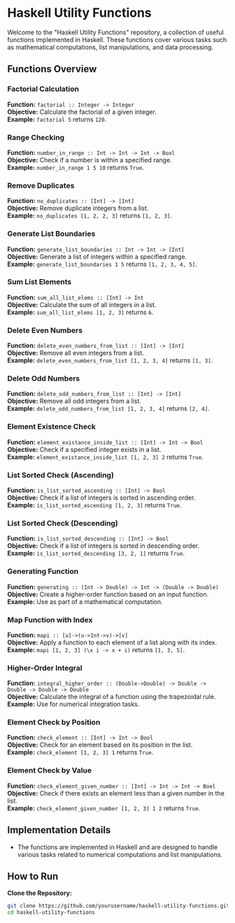 # Haskell Utility Functions

Welcome to the "Haskell Utility Functions" repository, a collection of useful functions implemented in Haskell. These functions cover various tasks such as mathematical computations, list manipulations, and data processing.

## Functions Overview

### Factorial Calculation
**Function:** `factorial :: Integer -> Integer`  
**Objective:** Calculate the factorial of a given integer.  
**Example:** `factorial 5` returns `120`.

### Range Checking
**Function:** `number_in_range :: Int -> Int -> Int -> Bool`  
**Objective:** Check if a number is within a specified range.  
**Example:** `number_in_range 1 5 10` returns `True`.

### Remove Duplicates
**Function:** `no_duplicates :: [Int] -> [Int]`  
**Objective:** Remove duplicate integers from a list.  
**Example:** `no_duplicates [1, 2, 2, 3]` returns `[1, 2, 3]`.

### Generate List Boundaries
**Function:** `generate_list_boundaries :: Int -> Int -> [Int]`  
**Objective:** Generate a list of integers within a specified range.  
**Example:** `generate_list_boundaries 1 5` returns `[1, 2, 3, 4, 5]`.

### Sum List Elements
**Function:** `sum_all_list_elems :: [Int] -> Int`  
**Objective:** Calculate the sum of all integers in a list.  
**Example:** `sum_all_list_elems [1, 2, 3]` returns `6`.

### Delete Even Numbers
**Function:** `delete_even_numbers_from_list :: [Int] -> [Int]`  
**Objective:** Remove all even integers from a list.  
**Example:** `delete_even_numbers_from_list [1, 2, 3, 4]` returns `[1, 3]`.

### Delete Odd Numbers
**Function:** `delete_odd_numbers_from_list :: [Int] -> [Int]`  
**Objective:** Remove all odd integers from a list.  
**Example:** `delete_odd_numbers_from_list [1, 2, 3, 4]` returns `[2, 4]`.

### Element Existence Check
**Function:** `element_existance_inside_list :: [Int] -> Int -> Bool`  
**Objective:** Check if a specified integer exists in a list.  
**Example:** `element_existance_inside_list [1, 2, 3] 2` returns `True`.

### List Sorted Check (Ascending)
**Function:** `is_list_sorted_ascending :: [Int] -> Bool`  
**Objective:** Check if a list of integers is sorted in ascending order.  
**Example:** `is_list_sorted_ascending [1, 2, 3]` returns `True`.

### List Sorted Check (Descending)
**Function:** `is_list_sorted_descending :: [Int] -> Bool`  
**Objective:** Check if a list of integers is sorted in descending order.  
**Example:** `is_list_sorted_descending [3, 2, 1]` returns `True`.

### Generating Function
**Function:** `generating :: (Int -> Double) -> Int -> (Double -> Double)`  
**Objective:** Create a higher-order function based on an input function.  
**Example:** Use as part of a mathematical computation.

### Map Function with Index
**Function:** `mapi :: [u]->(u->Int->v)->[v]`  
**Objective:** Apply a function to each element of a list along with its index.  
**Example:** `mapi [1, 2, 3] (\x i -> x + i)` returns `[1, 3, 5]`.

### Higher-Order Integral
**Function:** `integral_higher_order :: (Double->Double) -> Double -> Double -> Double -> Double`  
**Objective:** Calculate the integral of a function using the trapezoidal rule.  
**Example:** Use for numerical integration tasks.

### Element Check by Position
**Function:** `check_element :: [Int] -> Int -> Bool`  
**Objective:** Check for an element based on its position in the list.  
**Example:** `check_element [1, 2, 3] 1` returns `True`.

### Element Check by Value
**Function:** `check_element_given_number :: [Int] -> Int -> Int -> Bool`  
**Objective:** Check if there exists an element less than a given number in the list.  
**Example:** `check_element_given_number [1, 2, 3] 1 2` returns `True`.

## Implementation Details
- The functions are implemented in Haskell and are designed to handle various tasks related to numerical computations and list manipulations.

## How to Run
**Clone the Repository:**
```bash
git clone https://github.com/yourusername/haskell-utility-functions.git
cd haskell-utility-functions
